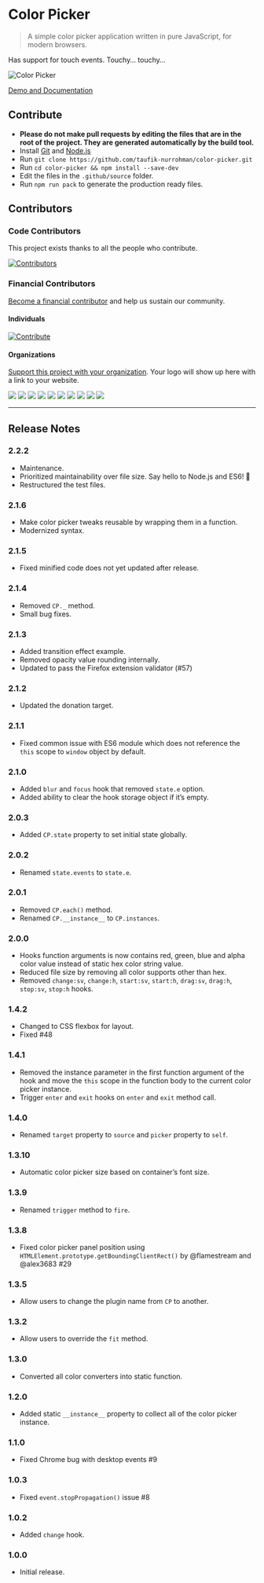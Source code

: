 Color Picker
============

> A simple color picker application written in pure JavaScript, for modern browsers.

Has support for touch events. Touchy… touchy…

![Color Picker](https://user-images.githubusercontent.com/1669261/77280787-e2710100-6cf7-11ea-912d-d7d89c67bf83.png)

[Demo and Documentation](https://taufik-nurrohman.github.io/color-picker "View Demo")

Contribute
----------

 - **Please do not make pull requests by editing the files that are in the root of the project. They are generated automatically by the build tool.**
 - Install [Git](https://en.wikipedia.org/wiki/Git) and [Node.js](https://en.wikipedia.org/wiki/Node.js)
 - Run `git clone https://github.com/taufik-nurrohman/color-picker.git`
 - Run `cd color-picker && npm install --save-dev`
 - Edit the files in the `.github/source` folder.
 - Run `npm run pack` to generate the production ready files.

Contributors
------------

### Code Contributors

This project exists thanks to all the people who contribute.

[![Contributors](https://opencollective.com/color-picker/contributors.svg?width=890&button=false)](https://github.com/taufik-nurrohman/color-picker/graphs/contributors)

### Financial Contributors

[Become a financial contributor](https://opencollective.com/color-picker/contribute) and help us sustain our community.

#### Individuals

[![Contribute](https://opencollective.com/color-picker/individuals.svg?width=890)](https://opencollective.com/color-picker)

#### Organizations

[Support this project with your organization](https://opencollective.com/color-picker/contribute). Your logo will show up here with a link to your website.

<a href="https://opencollective.com/color-picker/organization/0/website"><img src="https://opencollective.com/color-picker/organization/0/avatar.svg"></a>
<a href="https://opencollective.com/color-picker/organization/1/website"><img src="https://opencollective.com/color-picker/organization/1/avatar.svg"></a>
<a href="https://opencollective.com/color-picker/organization/2/website"><img src="https://opencollective.com/color-picker/organization/2/avatar.svg"></a>
<a href="https://opencollective.com/color-picker/organization/3/website"><img src="https://opencollective.com/color-picker/organization/3/avatar.svg"></a>
<a href="https://opencollective.com/color-picker/organization/4/website"><img src="https://opencollective.com/color-picker/organization/4/avatar.svg"></a>
<a href="https://opencollective.com/color-picker/organization/5/website"><img src="https://opencollective.com/color-picker/organization/5/avatar.svg"></a>
<a href="https://opencollective.com/color-picker/organization/6/website"><img src="https://opencollective.com/color-picker/organization/6/avatar.svg"></a>
<a href="https://opencollective.com/color-picker/organization/7/website"><img src="https://opencollective.com/color-picker/organization/7/avatar.svg"></a>
<a href="https://opencollective.com/color-picker/organization/8/website"><img src="https://opencollective.com/color-picker/organization/8/avatar.svg"></a>
<a href="https://opencollective.com/color-picker/organization/9/website"><img src="https://opencollective.com/color-picker/organization/9/avatar.svg"></a>

---

Release Notes
-------------

### 2.2.2

 - Maintenance.
 - Prioritized maintainability over file size. Say hello to Node.js and ES6! :wave:
 - Restructured the test files.

### 2.1.6

 - Make color picker tweaks reusable by wrapping them in a function.
 - Modernized syntax.

### 2.1.5

 - Fixed minified code does not yet updated after release.

### 2.1.4

 - Removed `CP._` method.
 - Small bug fixes.

### 2.1.3

 - Added transition effect example.
 - Removed opacity value rounding internally.
 - Updated to pass the Firefox extension validator (#57)

### 2.1.2

 - Updated the donation target.

### 2.1.1

 - Fixed common issue with ES6 module which does not reference the `this` scope to `window` object by default.

### 2.1.0

 - Added `blur` and `focus` hook that removed `state.e` option.
 - Added ability to clear the hook storage object if it’s empty.

### 2.0.3

 - Added `CP.state` property to set initial state globally.

### 2.0.2

 - Renamed `state.events` to `state.e`.

### 2.0.1

 - Removed `CP.each()` method.
 - Renamed `CP.__instance__` to `CP.instances`.

### 2.0.0

 - Hooks function arguments is now contains red, green, blue and alpha color value instead of static hex color string value.
 - Reduced file size by removing all color supports other than hex.
 - Removed `change:sv`, `change:h`, `start:sv`, `start:h`, `drag:sv`, `drag:h`, `stop:sv`, `stop:h` hooks.

### 1.4.2

 - Changed to CSS flexbox for layout.
 - Fixed #48

### 1.4.1

 - Removed the instance parameter in the first function argument of the hook and move the `this` scope in the function body to the current color picker instance.
 - Trigger `enter` and `exit` hooks on `enter` and `exit` method call.

### 1.4.0

 - Renamed `target` property to `source` and `picker` property to `self`.

### 1.3.10

 - Automatic color picker size based on container’s font size.

### 1.3.9

 - Renamed `trigger` method to `fire`.

### 1.3.8

 - Fixed color picker panel position using `HTMLElement.prototype.getBoundingClientRect()` by @flamestream and @alex3683 #29

### 1.3.5

 - Allow users to change the plugin name from `CP` to another.

### 1.3.2

 - Allow users to override the `fit` method.

### 1.3.0

 - Converted all color converters into static function.

### 1.2.0

 - Added static `__instance__` property to collect all of the color picker instance.

### 1.1.0

 - Fixed Chrome bug with desktop events #9

### 1.0.3

 - Fixed `event.stopPropagation()` issue #8

### 1.0.2

 - Added `change` hook.

### 1.0.0

 - Initial release.
